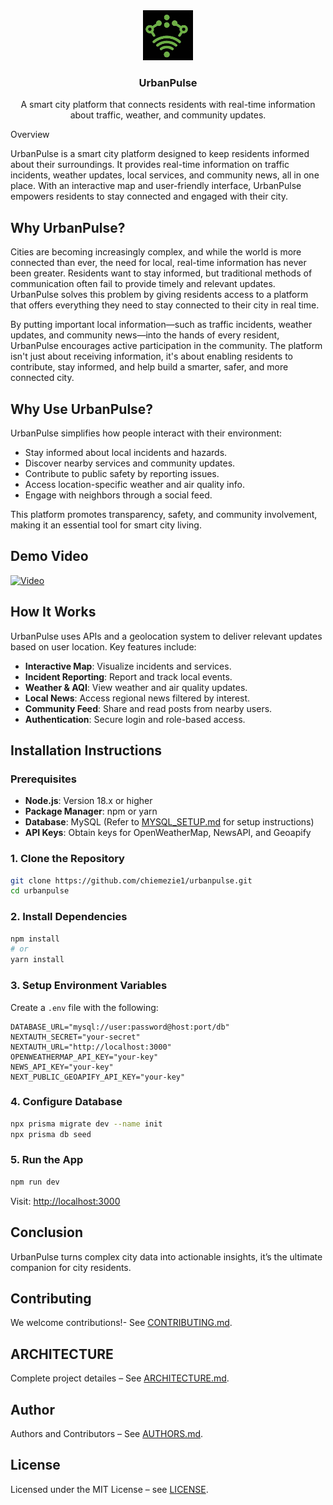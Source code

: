 <div align="center">
  <a href="https://github.com/chiemezie1/urbanpulse.git">
    <img src='/public/images/logo_no_text.jpeg' alt="UrbanPulse Logo" width="80" height="80">
  </a>
  <h3 align="center">UrbanPulse</h3>
  <p align="center">
    A smart city platform that connects residents with real-time information about traffic, weather, and community updates.
  </p>
</div

## Overview

UrbanPulse is a smart city platform designed to keep residents informed about their surroundings. It provides real-time information on traffic incidents, weather updates, local services, and community news, all in one place. With an interactive map and user-friendly interface, UrbanPulse empowers residents to stay connected and engaged with their city.

## Why UrbanPulse?
Cities are becoming increasingly complex, and while the world is more connected than ever, the need for local, real-time information has never been greater. Residents want to stay informed, but traditional methods of communication often fail to provide timely and relevant updates. UrbanPulse solves this problem by giving residents access to a platform that offers everything they need to stay connected to their city in real time.

By putting important local information—such as traffic incidents, weather updates, and community news—into the hands of every resident, UrbanPulse encourages active participation in the community. The platform isn't just about receiving information, it's about enabling residents to contribute, stay informed, and help build a smarter, safer, and more connected city.

## Why Use UrbanPulse?

UrbanPulse simplifies how people interact with their environment:
- Stay informed about local incidents and hazards.
- Discover nearby services and community updates.
- Contribute to public safety by reporting issues.
- Access location-specific weather and air quality info.
- Engage with neighbors through a social feed.

This platform promotes transparency, safety, and community involvement, making it an essential tool for smart city living.

## Demo Video
[![Video](https://img.youtube.com/vi/6YDZ0gWszqg/maxresdefault.jpg)](https://youtu.be/6YDZ0gWszqg)

## How It Works

UrbanPulse uses APIs and a geolocation system to deliver relevant updates based on user location. Key features include:
- **Interactive Map**: Visualize incidents and services.
- **Incident Reporting**: Report and track local events.
- **Weather & AQI**: View weather and air quality updates.
- **Local News**: Access regional news filtered by interest.
- **Community Feed**: Share and read posts from nearby users.
- **Authentication**: Secure login and role-based access.

## Installation Instructions

### Prerequisites
- **Node.js**: Version 18.x or higher
- **Package Manager**: npm or yarn
- **Database**: MySQL (Refer to [MYSQL_SETUP.md](MYSQL_SETUP.md) for setup instructions)
- **API Keys**: Obtain keys for OpenWeatherMap, NewsAPI, and Geoapify

### 1. Clone the Repository

```bash
git clone https://github.com/chiemezie1/urbanpulse.git
cd urbanpulse
```

### 2. Install Dependencies

```bash
npm install
# or
yarn install
```

### 3. Setup Environment Variables

Create a `.env` file with the following:

```env
DATABASE_URL="mysql://user:password@host:port/db"
NEXTAUTH_SECRET="your-secret"
NEXTAUTH_URL="http://localhost:3000"
OPENWEATHERMAP_API_KEY="your-key"
NEWS_API_KEY="your-key"
NEXT_PUBLIC_GEOAPIFY_API_KEY="your-key"
```

### 4. Configure Database

```bash
npx prisma migrate dev --name init
npx prisma db seed
```

### 5. Run the App

```bash
npm run dev
```

Visit: [http://localhost:3000](http://localhost:3000)

## Conclusion
UrbanPulse turns complex city data into actionable insights, it’s the ultimate companion for city residents.

## Contributing
We welcome contributions!- See [CONTRIBUTING.md](CONTRIBUTING.md).

## ARCHITECTURE
Complete project detailes – See [ARCHITECTURE.md](ARCHITECTURE.md).

## Author
Authors and Contributors  – See [AUTHORS.md](AUTHORS.md).

## License
Licensed under the MIT License – see [LICENSE](LICENSE).
